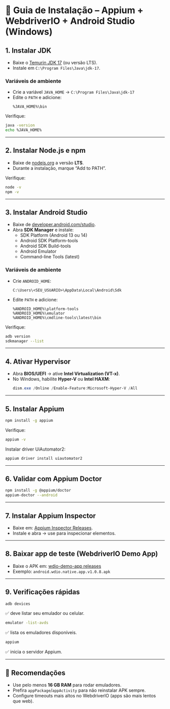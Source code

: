 # 🚀 Guia de Instalação – Appium + WebdriverIO + Android Studio (Windows)

## 1. Instalar JDK
- Baixe o [Temurin JDK 17](https://adoptium.net/) (ou versão LTS).
- Instale em `C:\Program Files\Java\jdk-17`.

### Variáveis de ambiente
- Crie a variável `JAVA_HOME` → `C:\Program Files\Java\jdk-17`
- Edite o `PATH` e adicione:
  ```
  %JAVA_HOME%\bin
  ```

Verifique:
```bash
java -version
echo %JAVA_HOME%
```

---

## 2. Instalar Node.js e npm
- Baixe de [nodejs.org](https://nodejs.org/) a versão **LTS**.
- Durante a instalação, marque “Add to PATH”.

Verifique:
```bash
node -v
npm -v
```

---

## 3. Instalar Android Studio
- Baixe de [developer.android.com/studio](https://developer.android.com/studio).
- Abra **SDK Manager** e instale:
  - SDK Platform (Android 13 ou 14)
  - Android SDK Platform-tools
  - Android SDK Build-tools
  - Android Emulator
  - Command-line Tools (latest)

### Variáveis de ambiente
- Crie `ANDROID_HOME`:
  ```
  C:\Users\<SEU_USUARIO>\AppData\Local\Android\Sdk
  ```
- Edite `PATH` e adicione:
  ```
  %ANDROID_HOME%\platform-tools
  %ANDROID_HOME%\emulator
  %ANDROID_HOME%\cmdline-tools\latest\bin
  ```

Verifique:
```bash
adb version
sdkmanager --list
```

---

## 4. Ativar Hypervisor
- Abra **BIOS/UEFI** → ative **Intel Virtualization (VT-x)**.
- No Windows, habilite **Hyper-V** ou **Intel HAXM**:
  ```powershell
  dism.exe /Online /Enable-Feature:Microsoft-Hyper-V /All
  ```

---

## 5. Instalar Appium
```bash
npm install -g appium
```

Verifique:
```bash
appium -v
```

Instalar driver UiAutomator2:
```bash
appium driver install uiautomator2
```

---

## 6. Validar com Appium Doctor
```bash
npm install -g @appium/doctor
appium-doctor --android
```

---

## 7. Instalar Appium Inspector
- Baixe em: [Appium Inspector Releases](https://github.com/appium/appium-inspector/releases).
- Instale e abra → use para inspecionar elementos.

---

## 8. Baixar app de teste (WebdriverIO Demo App)
- Baixe o APK em:
  [wdio-demo-app releases](https://github.com/webdriverio/native-demo-app/releases)
- Exemplo: `android.wdio.native.app.v1.0.8.apk`

---

## 9. Verificações rápidas
```bash
adb devices
```
✅ deve listar seu emulador ou celular.

```bash
emulator -list-avds
```
✅ lista os emuladores disponíveis.

```bash
appium
```
✅ inicia o servidor Appium.

---

## 📌 Recomendações
- Use pelo menos **16 GB RAM** para rodar emuladores.
- Prefira `appPackage`/`appActivity` para não reinstalar APK sempre.
- Configure timeouts mais altos no WebdriverIO (apps são mais lentos que web).
